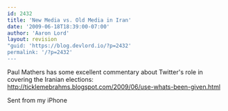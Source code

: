 ```yaml
---
id: 2432
title: 'New Media vs. Old Media in Iran'
date: '2009-06-18T18:39:00-07:00'
author: 'Aaron Lord'
layout: revision
"guid: 'https://blog.devlord.io/?p=2432'
permalink: '/?p=2432'
---
```


Paul Mathers has some excellent commentary about Twitter's role in <br />covering the Iranian elections:  <a href="http://ticklemebrahms.blogspot.com/2009/06/use-whats-been-given.html">http://ticklemebrahms.blogspot.com/2009/06/use-whats-been-given.html</a><p>Sent from my iPhone</p><div class="blogger-post-footer"></div>